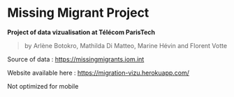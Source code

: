 Missing Migrant Project
=======================

**Project of data vizualisation at Télécom ParisTech**

>by Arlène Botokro, Mathilda Di Matteo, Marine Hévin and Florent Votte

Source of data : https://missingmigrants.iom.int

Website available here : https://migration-vizu.herokuapp.com/

Not optimized for mobile

